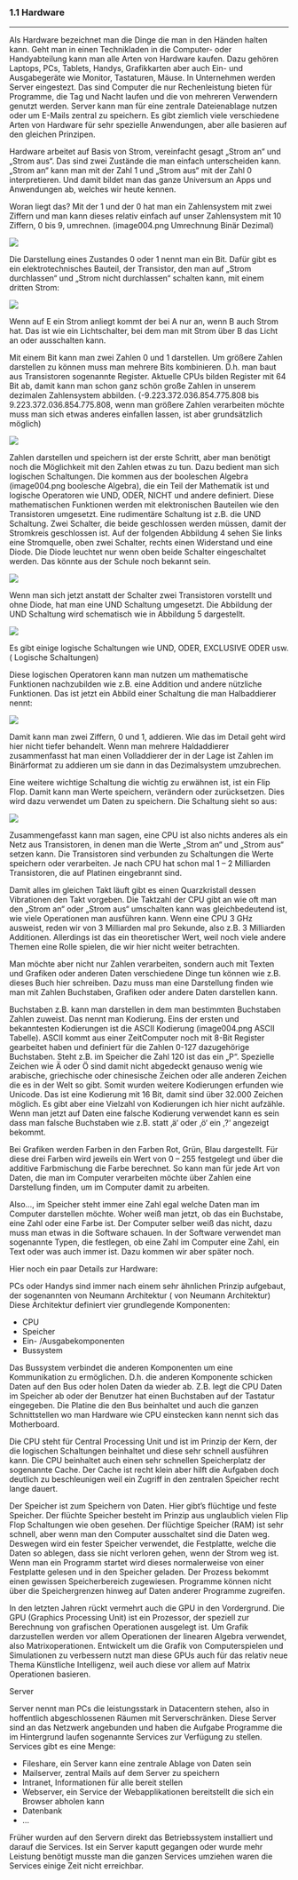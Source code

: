 ### 1.1 Hardware
---

Als Hardware bezeichnet man die Dinge die man in den Händen halten kann. Geht man in einen Technikladen in die Computer- oder Handyabteilung kann man alle Arten von Hardware kaufen. Dazu gehören Laptops, PCs, Tablets, Handys, Grafikkarten aber auch Ein- und Ausgabegeräte wie Monitor, Tastaturen, Mäuse. In Unternehmen werden Server eingestezt. Das sind Computer die nur Rechenleistung bieten für Programme, die Tag und Nacht laufen und die von mehreren Verwendern genutzt werden. Server kann man für eine zentrale Dateienablage nutzen oder um E-Mails zentral zu speichern. Es gibt ziemlich viele verschiedene Arten von Hardware für sehr spezielle Anwendungen, aber alle basieren auf den gleichen Prinzipen.

Hardware arbeitet auf Basis von Strom, vereinfacht gesagt „Strom an“ und „Strom aus“. Das sind zwei Zustände die man einfach unterscheiden kann. „Strom an“ kann man mit der Zahl 1 und „Strom aus“ mit der Zahl 0 interpretieren. Und damit bildet man das ganze Universum an Apps und Anwendungen ab, welches wir heute kennen.

Woran liegt das? Mit der 1 und der 0 hat man ein Zahlensystem mit zwei Ziffern und man kann dieses relativ einfach auf unser Zahlensystem mit 10 Ziffern, 0 bis 9, umrechnen. (image004.png Umrechnung Binär Dezimal)

![](/Pictures/image005.png)

Die Darstellung eines Zustandes 0 oder 1 nennt man ein Bit. Dafür gibt es ein elektrotechnisches Bauteil, der Transistor, den man auf „Strom durchlassen“ und „Strom nicht durchlassen“ schalten kann, mit einem dritten Strom:

![](/Pictures/image006.png)

Wenn auf E ein Strom anliegt kommt der bei A nur an, wenn B auch Strom hat. Das ist wie ein Lichtschalter, bei dem man mit Strom über B das Licht an oder ausschalten kann. 

Mit einem Bit kann man zwei Zahlen 0 und 1 darstellen. Um größere Zahlen darstellen zu können muss man mehrere Bits kombinieren. D.h. man baut aus Transistoren sogenannte Register. Aktuelle CPUs bilden Register mit 64 Bit ab, damit kann man schon ganz schön große Zahlen in unserem dezimalen Zahlensystem abbilden. (-9.223.372.036.854.775.808 bis 9.223.372.036.854.775.808, wenn man größere Zahlen verarbeiten möchte muss man sich etwas anderes einfallen lassen, ist aber grundsätzlich möglich)

![](/Pictures/image007.png)

Zahlen darstellen und speichern ist der erste Schritt, aber man benötigt noch die Möglichkeit mit den Zahlen etwas zu tun. Dazu bedient man sich logischen Schaltungen. Die kommen aus der booleschen Algebra (image004.png boolesche Algebra), die ein Teil der Mathematik ist und logische Operatoren wie UND, ODER, NICHT und andere definiert. Diese mathematischen Funktionen werden mit elektronischen Bauteilen wie den Transistoren umgesetzt. Eine rudimentäre Schaltung ist z.B. die UND Schaltung. Zwei Schalter, die beide geschlossen werden müssen, damit der Stromkreis geschlossen ist. Auf der folgenden Abbildung 4 sehen Sie links eine Stromquelle, oben zwei Schalter, rechts einen Widerstand und eine Diode. Die Diode leuchtet nur wenn oben beide Schalter eingeschaltet werden. Das könnte aus der Schule noch bekannt sein.

![](/Pictures/image008.png)

Wenn man sich jetzt anstatt der Schalter zwei Transistoren vorstellt und ohne Diode, hat man eine UND Schaltung umgesetzt. Die Abbildung der UND Schaltung wird schematisch wie in Abbildung 5 dargestellt.

![](/Pictures/image009.png)

Es gibt einige logische Schaltungen wie UND, ODER, EXCLUSIVE ODER usw. ( Logische Schaltungen)

Diese logischen Operatoren kann man nutzen um mathematische Funktionen nachzubilden wie z.B. eine Addition und andere nützliche Funktionen. Das ist jetzt ein Abbild einer Schaltung die man Halbaddierer nennt:

![](/Pictures/image010.png)

Damit kann man zwei Ziffern, 0 und 1, addieren. Wie das im Detail geht wird hier nicht tiefer behandelt. Wenn man mehrere Haldaddierer zusammenfasst hat man einen Volladdierer der in der Lage ist Zahlen im Binärformat zu addieren um sie dann in das Dezimalsystem umzubrechen.

Eine weitere wichtige Schaltung die wichtig zu erwähnen ist, ist ein Flip Flop. Damit kann man Werte speichern, verändern oder zurücksetzen. Dies wird dazu verwendet um Daten zu speichern. Die Schaltung sieht so aus:

![](/Pictures/image011.png)

Zusammengefasst kann man sagen, eine CPU ist also nichts anderes als ein Netz aus Transistoren, in denen man die Werte „Strom an“ und „Strom aus“ setzen kann. Die Transistoren sind verbunden zu Schaltungen die Werte speichern oder verarbeiten. Je nach CPU hat schon mal 1 – 2 Milliarden Transistoren, die auf Platinen eingebrannt sind.

Damit alles im gleichen Takt läuft gibt es einen Quarzkristall dessen Vibrationen den Takt vorgeben. Die Taktzahl der CPU gibt an wie oft man den „Strom an“ oder „Strom aus“ umschalten kann was gleichbedeutend ist, wie viele Operationen man ausführen kann. Wenn eine CPU 3 GHz ausweist, reden wir von 3 Milliarden mal pro Sekunde, also z.B. 3 Milliarden Additionen. Allerdings ist das ein theoretischer Wert, weil noch viele andere Themen eine Rolle spielen, die wir hier nicht weiter betrachten.

Man möchte aber nicht nur Zahlen verarbeiten, sondern auch mit Texten und Grafiken oder anderen Daten verschiedene Dinge tun können wie z.B. dieses Buch hier schreiben. Dazu muss man eine Darstellung finden wie man mit Zahlen Buchstaben, Grafiken oder andere Daten darstellen kann. 

Buchstaben z.B. kann man darstellen in dem man bestimmten Buchstaben Zahlen zuweist. Das nennt man Kodierung. Eins der ersten und bekanntesten Kodierungen ist die ASCII Kodierung (image004.png ASCII Tabelle). ASCII kommt aus einer ZeitComputer noch mit 8-Bit Register gearbeitet haben und definiert für die Zahlen 0-127 dazugehörige Buchstaben. Steht z.B. im Speicher die Zahl 120 ist das ein „P“. Spezielle Zeichen wie Ä oder Ö sind damit nicht abgedeckt genauso wenig wie arabische, griechische oder chinesische Zeichen oder alle anderen Zeichen die es in der Welt so gibt. Somit wurden weitere Kodierungen erfunden wie Unicode. Das ist eine Kodierung mit 16 Bit, damit sind über 32.000 Zeichen möglich. Es gibt aber eine Vielzahl von Kodierungen ich hier nicht aufzähle. Wenn man jetzt auf Daten eine falsche Kodierung verwendet kann es sein dass man falsche Buchstaben wie z.B. statt ‚ä‘ oder ‚ö‘ ein ‚?‘ angezeigt bekommt. 

Bei Grafiken werden Farben in den Farben Rot, Grün, Blau dargestellt. Für diese drei Farben wird jeweils ein Wert von 0 – 255 festgelegt und über die additive Farbmischung die Farbe berechnet. So kann man für jede Art von Daten, die man im Computer verarbeiten möchte über Zahlen eine Darstellung finden, um im Computer damit zu arbeiten.

Also..., im Speicher steht immer eine Zahl egal welche Daten man im Computer darstellen möchte. Woher weiß man jetzt, ob das ein Buchstabe, eine Zahl oder eine Farbe ist. Der Computer selber weiß das nicht, dazu muss man etwas in die Software schauen. In der Software verwendet man sogenannte Typen, die festlegen, ob eine Zahl im Computer eine Zahl, ein Text oder was auch immer ist. Dazu kommen wir aber später noch.

Hier noch ein paar Details zur Hardware:

PCs oder Handys sind immer nach einem sehr ähnlichen Prinzip aufgebaut, der sogenannten von Neumann Architektur ( von Neumann Architektur) Diese Architektur definiert vier grundlegende Komponenten:

- CPU
- Speicher
- Ein- /Ausgabekomponenten
- Bussystem

Das Bussystem verbindet die anderen Komponenten um eine Kommunikation zu ermöglichen. D.h. die anderen Komponente schicken Daten auf den Bus oder holen Daten da wieder ab. Z.B. legt die CPU Daten im Speicher ab oder der Benutzer hat einen Buchstaben auf der Tastatur eingegeben. Die Platine die den Bus beinhaltet und auch die ganzen Schnittstellen wo man Hardware wie CPU einstecken kann nennt sich das Motherboard.

Die CPU steht für Central Processing Unit und ist im Prinzip der Kern, der die logischen Schaltungen beinhaltet und diese sehr schnell ausführen kann. Die CPU beinhaltet auch einen sehr schnellen Speicherplatz der sogenannte Cache. Der Cache ist recht klein aber hilft die Aufgaben doch deutlich zu beschleunigen weil ein Zugriff in den zentralen Speicher recht lange dauert.

Der Speicher ist zum Speichern von Daten. Hier gibt’s flüchtige und feste Speicher. Der flüchte Speicher besteht im Prinzip aus unglaublich vielen Flip Flop Schaltungen wie oben gesehen. Der flüchtige Speicher (RAM) ist sehr schnell, aber wenn man den Computer ausschaltet sind die Daten weg. Deswegen wird ein fester Speicher verwendet, die Festplatte, welche die Daten so ablegen, dass sie nicht verloren gehen, wenn der Strom weg ist.
Wenn man ein Programm startet wird dieses normalerweise von einer Festplatte gelesen und in den Speicher geladen. Der Prozess bekommt einen gewissen Speicherbereich zugewiesen. Programme können nicht über die Speichergrenzen hinweg auf Daten anderer Programme zugreifen.

In den letzten Jahren rückt vermehrt auch die GPU in den Vordergrund. Die GPU (Graphics Processing Unit) ist ein Prozessor, der speziell zur Berechnung von grafischen Operationen ausgelegt ist. Um Grafik darzustellen werden vor allem Operationen der linearen Algebra verwendet, also Matrixoperationen. Entwickelt um die Grafik von Computerspielen und Simulationen zu verbessern nutzt man diese GPUs auch für das relativ neue Thema Künstliche Intelligenz, weil auch diese vor allem auf Matrix Operationen basieren. 

Server

Server nennt man PCs die leistungsstark in Datacentern stehen, also in hoffentlich abgeschlossenen Räumen mit Serverschränken. Diese Server sind an das Netzwerk angebunden und haben die Aufgabe Programme die im Hintergrund laufen sogenannte Services zur Verfügung zu stellen. Services gibt es eine Menge:

- Fileshare, ein Server kann eine zentrale Ablage von Daten sein
- Mailserver, zentral Mails auf dem Server zu speichern
- Intranet, Informationen für alle bereit stellen
- Webserver, ein Service der Webapplikationen bereitstellt die sich ein Browser abholen kann
- Datenbank
- …

Früher wurden auf den Servern direkt das Betriebssystem installiert und darauf die Services. Ist ein Server kaputt gegangen oder wurde mehr Leistung benötigt musste man die ganzen Services umziehen waren die Services einige Zeit nicht erreichbar.
